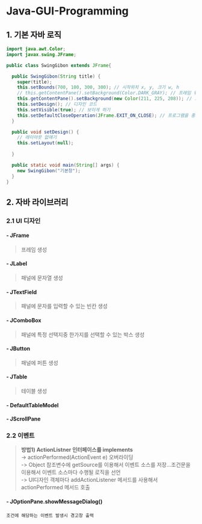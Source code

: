 # Java-GUI-Programming  
## 1. 기본 자바 로직
``` java
import java.awt.Color;
import javax.swing.JFrame;

public class SwingGibon extends JFrame{

  public SwingGibon(String title) {
    super(title);
    this.setBounds(700, 100, 300, 300); // 시작위치 x, y, 크기 w, h
    // this.getContentPane().setBackground(Color.DARK_GRAY); // 프레임 위에 있는 패널의 색상변경
    this.getContentPane().setBackground(new Color(211, 225, 208)); // 프레임 위에 있는 패널의 색상변경
    this.setDesign(); // 디자인 코드
    this.setVisible(true); // 보이게 하기
    this.setDefaultCloseOperation(JFrame.EXIT_ON_CLOSE); // 프로그램을 종료해주는 메서드
  }

  public void setDesign() {
    // 레이아웃 없애기
    this.setLayout(null);
  
  }

  public static void main(String[] args) {
    new SwingGibon("기본창");
  }
}
```

## 2. 자바 라이브러리
### 2.1 UI 디자인 
#### - JFrame  
> 프레임 생성
#### - JLabel
> 패널에 문자열 생성
#### - JTextField
> 패널에 문자를 입력할 수 있는 빈칸 생성
#### - JComboBox
> 패널에 특정 선택지중 한가지를 선택할 수 있는 박스 생성  
#### - JButton  
> 패널에 퍼튼 생성
#### - JTable
> 테이블 생성
#### - DefaultTableModel  

#### - JScrollPane  
  
### 2.2 이벤트
>**방법1) ActionListner 인터페이스를 implements**  
>-> actionPerformed(ActionEvent e) 오버라이딩  
>-> Object 참조변수에 getSource를 이용해서 이벤트 소스를 저장...조건문을 이용해서 이벤트 소스마다 수행될 로직을 선언  
>-> UI디자인 객체마다 addActionListener 메서드를 사용해서 actionPerformed 메서드 호출   
    
  #### - JOptionPane.showMessageDialog()
    조건에 해당하는 이벤트 발생시 경고창 출력
